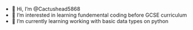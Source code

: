 - 👋 Hi, I’m @Cactushead5868
- 👀 I’m interested in learning fundemental coding before GCSE curriculum 
- 🌱 I’m currently learning working with basic data types on python


<!---
Cactushead5868/Cactushead5868 is a ✨ special ✨ repository because its `README.md` (this file) appears on your GitHub profile.
You can click the Preview link to take a look at your changes.- 💞️ I’m looking to collaborate on ...
- 📫 How to reach me ...
--->
